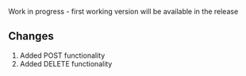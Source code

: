 Work in progress - first working version will be available in the release

## Changes

1. Added POST functionality
2. Added DELETE functionality


